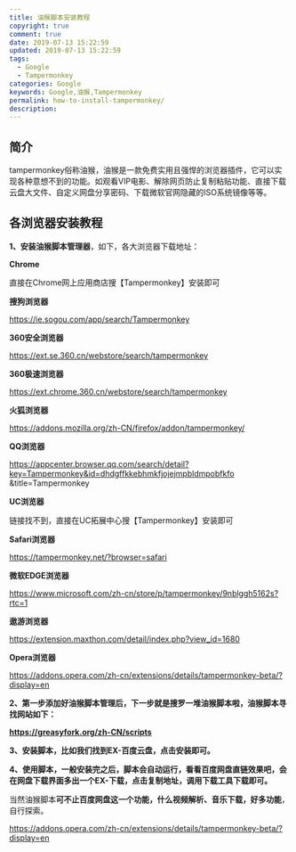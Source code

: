 ```yaml
---
title: 油猴脚本安装教程
copyright: true
comment: true
date: 2019-07-13 15:22:59
updated: 2019-07-13 15:22:59
tags:
  - Google
  - Tampermonkey
categories: Google
keywords: Google,油猴,Tampermonkey
permalink: how-to-install-tampermonkey/
description:
---
```

## 简介

tampermonkey俗称油猴，油猴是一款免费实用且强悍的浏览器插件，它可以实现各种意想不到的功能。如观看VIP电影、解除网页防止复制粘贴功能、直接下载云盘大文件、自定义网盘分享密码、下载微软官网隐藏的ISO系统镜像等等。

<!-- more -->

## 各浏览器安装教程

**1、安装油猴脚本管理器**，如下，各大浏览器下载地址：

**Chrome**

直接在Chrome网上应用商店搜【Tampermonkey】安装即可

**搜狗浏览器**

<https://ie.sogou.com/app/search/Tampermonkey>

**360安全浏览器**

<https://ext.se.360.cn/webstore/search/tampermonkey>

**360极速浏览器**

<https://ext.chrome.360.cn/webstore/search/tampermonkey>

**火狐浏览器**

<https://addons.mozilla.org/zh-CN/firefox/addon/tampermonkey/>

**QQ浏览器**

<https://appcenter.browser.qq.com/search/detail?key=Tampermonkey&id=dhdgffkkebhmkfjojejmpbldmpobfkfo> &title=Tampermonkey

**UC浏览器**

链接找不到，直接在UC拓展中心搜【Tampermonkey】安装即可

**Safari浏览器**

<https://tampermonkey.net/?browser=safari>

**微软EDGE浏览器**

<https://www.microsoft.com/zh-cn/store/p/tampermonkey/9nblggh5162s?rtc=1>

**遨游浏览器**

<https://extension.maxthon.com/detail/index.php?view_id=1680>

**Opera浏览器**

<https://addons.opera.com/zh-cn/extensions/details/tampermonkey-beta/?display=en>

**2、第一步添加好油猴脚本管理后，下一步就是搜罗一堆油猴脚本啦，油猴脚本寻找网站如下：**

**<https://greasyfork.org/zh-CN/scripts>**

**3、安装脚本，比如我们找到EX-百度云盘，点击安装即可。**

**4、使用脚本，一般安装完之后，脚本会自动运行，看看百度网盘直链效果吧，会在网盘下载界面多出一个EX-下载，点击复制地址，调用下载工具下载即可。**

当然油猴脚本**可不止百度网盘这一个功能，什么视频解析、音乐下载，好多功能**，自行探索。

<https://addons.opera.com/zh-cn/extensions/details/tampermonkey-beta/?display=en>
